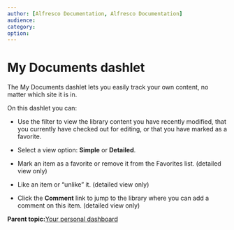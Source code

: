 ```yaml
---
author: [Alfresco Documentation, Alfresco Documentation]
audience: 
category: 
option: 
---
```


# My Documents dashlet

The My Documents dashlet lets you easily track your own content, no matter which site it is in.

On this dashlet you can:

-   Use the filter to view the library content you have recently modified, that you currently have checked out for editing, or that you have marked as a favorite.

-   Select a view option: **Simple** or **Detailed**.

-   Mark an item as a favorite or remove it from the Favorites list. \(detailed view only\)

-   Like an item or “unlike” it. \(detailed view only\)

-   Click the **Comment** link to jump to the library where you can add a comment on this item. \(detailed view only\)


**Parent topic:**[Your personal dashboard](../concepts/dashboard-use.md)

